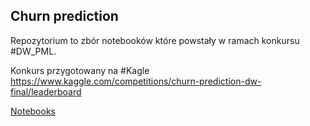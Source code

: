 ## Churn prediction 

Repozytorium to zbór notebooków które powstały w ramach konkursu #DW_PML. 

Konkurs przygotowany na #Kagle https://www.kaggle.com/competitions/churn-prediction-dw-final/leaderboard

[Notebooks](https://github.com/lukasmarch/Kurs_PML_Churn/tree/main/notebook)

